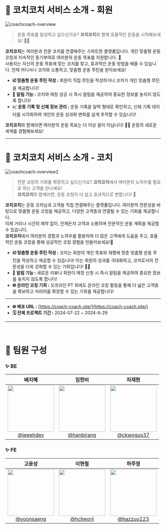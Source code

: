 # 📔 코치코치 서비스 소개 - 회원

![coachcoach-overview](https://github.com/user-attachments/assets/5f2ed6af-f2b0-4a56-a376-4f13d430893c)

> 운동 목표를 달성하고 싶으신가요? **코치코치**와 함께 효율적인 운동을 시작해보세요! 🏋️‍♂️

**코치코치**는 여러분과 전문 코치를 연결해주는 스마트한 플랫폼입니다. 개인 맞춤형 운동 코칭과 지속적인 동기부여로 여러분의 운동 목표를 지원합니다. 🌟 <br>
사용자는 자신의 운동 목표에 맞는 코치를 찾고, 효과적인 운동 방법을 배울 수 있습니다. 언제 어디서나 코치와 소통하고, 맞춤형 운동 루틴을 받아보세요!

- **☑️ 맞춤형 운동 루틴 작성 :** 회원이 직접 루틴을 작성하거나 코치가 개인 맞춤형 루틴을 제공합니다!
- **🔔 알림 기능 :** 코치와 매칭 성공 시 즉시 알림을 제공하여 중요한 정보를 놓치지 않도록 합니다!
- **📈 운동 기록 및 신체 정보 관리 :** 운동 기록을 달력 형태로 확인하고, 신체 기록 데이터를 시각화하여 개인의 운동 성과와 변화를 쉽게 추적할 수 있습니다!


**코치코치**와 함께라면 여러분의 운동 목표는 더 이상 꿈이 아닙니다! 💪🚀
운동의 새로운 세계를 경험해보세요!

---

# 📔 코치코치 서비스 소개 - 코치
![coachcoach-overview2](https://github.com/user-attachments/assets/86b2a4d5-b178-4792-a23a-46033f96ae69)

> 전문 코칭의 기회를 확장하고 싶으신가요? **코치코치**에서 여러분의 노하우를 필요로 하는 고객을 만나세요! <br>
**코치코치**와 함께라면, 운동 코칭이 더 쉽고 효과적으로 변합니다! 🌟

**코치코치**는 운동 코치님과 고객을 직접 연결해주는 플랫폼입니다. 여러분의 전문성을 바탕으로 맞춤형 운동 코칭을 제공하고, 다양한 고객층과 연결될 수 있는 기회를 제공합니다. <br>
이제 거리나 시간의 제약 없이, 언제든지 고객과 소통하며 전문적인 운동 계획을 제공할 수 있습니다. <br>
**코치코치**에서 여러분의 경험과 노하우를 활용하여 더 많은 고객에게 도움을 주고, 효율적인 운동 코칭을 통해 성공적인 코칭 경험을 만들어보세요!🚀

- **☑️ 맞춤형 운동 루틴 작성 :** 코치는 회원의 개인 목표와 체형에 맞춘 맞춤형 운동 루틴을 작성하고 제공할 수 있습니다! 이는 회원의 성과를 극대화하고, 코치로서의 전문성을 더욱 강화할 수 있는 기회입니다! 👍🏻
- **🔔 알림 기능 :** 새로운 리뷰나 회원이 매칭 신청 시 즉시 알림을 제공하여 중요한 정보를 놓치지 않도록 합니다!
- **🌐 온라인 코칭 기회 :** 오프라인 PT 외에도 온라인 코칭 활동을 통해 더 넓은 고객층을 확보하고 커리어를 확장할 수 있는 기회를 제공합니다!

---
- **🌐 배포 URL :** [https://coach-coach.site/](https://coach-coach.site/)
- **🗓️ 전체 프로젝트 기간 :** 2024-07-22 ~ 2024-8-29
---

<br>

# 👥 팀원 구성
### ✨ BE
|         **배지혜**          |         **임한비**          |         **차재현**          |
|:--------------------------:|:--------------------------:|:--------------------------:|
| [<img src="https://avatars.githubusercontent.com/u/154660538?v=4" height=150 width=150> <br/> @jeeehdev](https://github.com/jeeehdev) | [<img src="https://avatars.githubusercontent.com/u/80617446?v=4" height=150 width=150> <br/> @hanbirang](https://github.com/hanbirang) | [<img src="https://avatars.githubusercontent.com/u/69067860?v=4" height=150 width=150> <br/> @ckwogus37](https://github.com/ckwogus37) |

### ✨ FE
|         **고윤성**          |         **이현철**          |         **하주영**          |
|:--------------------------:|:--------------------------:|:--------------------------:|
| [<img src="https://avatars.githubusercontent.com/u/30286303?v=4" height=150 width=150> <br/> @yoonsaeng](https://github.com/yoonsaeng) | [<img src="https://avatars.githubusercontent.com/u/83640773?v=4" height=150 width=150> <br/> @hcheorii](https://github.com/hcheorii) | [<img src="https://avatars.githubusercontent.com/u/92720304?v=4" height=150 width=150> <br/> @hazzuu123](https://github.com/hazzuu123) |
